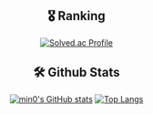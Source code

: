 <!--

### Hi there 👋

**gqwer0123/gqwer0123** is a ✨ _special_ ✨ repository because its `README.md` (this file) appears on your GitHub profile.

Here are some ideas to get you started:

- 🔭 I’m currently working on ...
- 🌱 I’m currently learning ...
- 👯 I’m looking to collaborate on ...
- 🤔 I’m looking for help with ...
- 💬 Ask me about ...
- 📫 How to reach me: ...
- 😄 Pronouns: ...
- ⚡ Fun fact: ...

  ![header](https://capsule-render.vercel.app/api?type=wave&color=gradient&height=300&section=header&text=Hello,%20World!👋&fontSize=60)
  ![header](https://capsule-render.vercel.app/api?type=wave&color=gradient&height=200&section=footer&fontSize=90)

-->

<div align = 'center'>

## 🎖 Ranking
[![Solved.ac Profile](http://mazassumnida.wtf/api/v2/generate_badge?boj=bqwer0123)](https://solved.ac/bqwer0123)

## 🛠 Github Stats
[![min0's GitHub stats](https://github-readme-stats.vercel.app/api?username=gqwer0123&show_icons=true&theme=dark&count_private=true)](https://github.com/anuraghazra/github-readme-stats)
[![Top Langs](https://github-readme-stats.vercel.app/api/top-langs/?username=gqwer0123)](https://github.com/anuraghazra/github-readme-stats)

</div>
